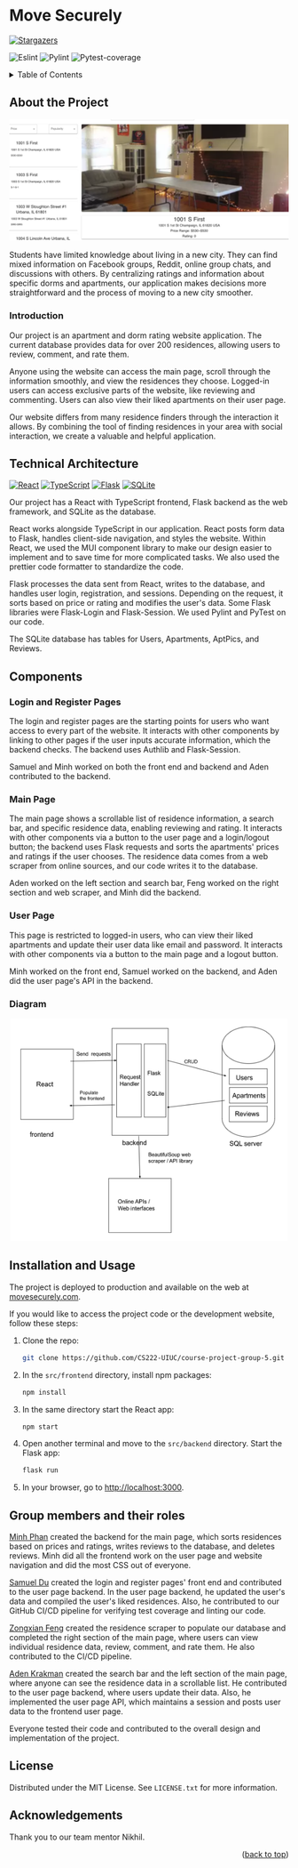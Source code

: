 <a name="readme-top"></a>
# Move Securely

<!-- [![Contributors][contributors-shield]][contributors-url]
[![Forks][forks-shield]][forks-url] -->
[![Stargazers][stars-shield]][stars-url]

![Eslint](https://github.com/CS222-UIUC/course-project-group-5/actions/workflows/eslint.yml/badge.svg)
![Pylint](https://github.com/CS222-UIUC/course-project-group-5/actions/workflows/pylint.yml/badge.svg)
![Pytest-coverage](https://img.shields.io/badge/pytest%20coverage%20calculation-100%25-brightgreen)

<details>
  <summary>Table of Contents</summary>
  <ol>
    <li>
      <a href="#about-the-project">About The Project</a>
      <ul>
        <li><a href="#introduction">Introduction</a></li>
      </ul>
    </li>
    <li>
      <a href="#technical-architecture">Technical Architecture</a>
      <ul>
        <li><a href="#components">Components</a></li>
        <li><a href="#diagram">Diagram</a></li>
      </ul>
    </li>
    <li><a href="#installation-and-usage">Installation and Usage</a></li>
    <li><a href="#group-members-and-their-roles">Group members and their roles</a></li>
    <li><a href="#license">License</a></li>
    <li><a href="#acknowledgements">Acknowledgements</a></li>
  </ol>
</details>

## About the Project

![Move Securely](src/demo.png)

Students have limited knowledge about living in a new city. They can find mixed information on Facebook groups, Reddit, online group chats, and discussions with others. By centralizing ratings and information about specific dorms and apartments, our application makes decisions more straightforward and the process of moving to a new city smoother.

### Introduction

Our project is an apartment and dorm rating website application. The current database provides data for over 200 residences, allowing users to review, comment, and rate them.

Anyone using the website can access the main page, scroll through the information smoothly, and view the residences they choose. Logged-in users can access exclusive parts of the website, like reviewing and commenting. Users can also view their liked apartments on their user page.

Our website differs from many residence finders through the interaction it allows. By combining the tool of finding residences in your area with social interaction, we create a valuable and helpful application.

## Technical Architecture

[![React][React.js]][React-url] [![TypeScript][TypeScript]][TypeScript-url] [![Flask][Flask]][Flask-url] [![SQLite][SQLite]][SQLite-url]

Our project has a React with TypeScript frontend, Flask backend as the web framework, and SQLite as the database.

React works alongside TypeScript in our application. React posts form data to Flask, handles client-side navigation, and styles the website. Within React, we used the MUI component library to make our design easier to implement and to save time for more complicated tasks. We also used the prettier code formatter to standardize the code.

Flask processes the data sent from React, writes to the database, and handles user login, registration, and sessions. Depending on the request, it sorts based on price or rating and modifies the user's data. Some Flask libraries were Flask-Login and Flask-Session. We used Pylint and PyTest on our code.

The SQLite database has tables for Users, Apartments, AptPics, and Reviews.

## Components
### Login and Register Pages

The login and register pages are the starting points for users who want access to every part of the website. It interacts with other components by linking to other pages if the user inputs accurate information, which the backend checks. The backend uses Authlib and Flask-Session. 

Samuel and Minh worked on both the front end and backend and Aden contributed to the backend.
### Main Page

The main page shows a scrollable list of residence information, a search bar, and specific residence data, enabling reviewing and rating. It interacts with other components via a button to the user page and a login/logout button; the backend uses Flask requests and sorts the apartments' prices and ratings if the user chooses. The residence data comes from a web scraper from online sources, and our code writes it to the database.

Aden worked on the left section and search bar, Feng worked on the right section and web scraper, and Minh did the backend.
### User Page

This page is restricted to logged-in users, who can view their liked apartments and update their user data like email and password. It interacts with other components via a button to the main page and a logout button.

Minh worked on the front end, Samuel worked on the backend, and Aden did the user page's API in the backend.
### Diagram

<div align="center">
    <img src="src/diagram.png" alt="Diagram" width="500" height="400">
</div>

## Installation and Usage

<!-- If project does not get deployed, delete the line below -->

The project is deployed to production and available on the web at [movesecurely.com](https://movesecurely.com).

If you would like to access the project code or the development website, follow these steps:

1. Clone the repo:
   ```sh
   git clone https://github.com/CS222-UIUC/course-project-group-5.git
   ```

2. In the `src/frontend` directory, install npm packages:
   ```sh
   npm install
   ```
3. In the same directory start the React app:
    ```sh
    npm start
    ```
4. Open another terminal and move to the `src/backend` directory. Start the Flask app:
    ```sh
    flask run
    ```
5. In your browser, go to [http://localhost:3000](http://localhost:3000).

## Group members and their roles

[Minh Phan](https://github.com/MinhPhan8803) created the backend for the main page, which sorts residences based on prices and ratings, writes reviews to the database, and deletes reviews. Minh did all the frontend work on the user page and website navigation and did the most CSS out of everyone.

[Samuel Du](https://github.com/sd-20) created the login and register pages' front end and contributed to the user page backend. In the user page backend, he updated the user's data and compiled the user's liked residences. Also, he contributed to our GitHub CI/CD pipeline for verifying test coverage and linting our code.

[Zongxian Feng](https://github.com/xxxfzxxx) created the residence scraper to populate our database and completed the right section of the main page, where users can view individual residence data, review, comment, and rate them. He also contributed to the CI/CD pipeline.

[Aden Krakman](https://github.com/akrakman) created the search bar and the left section of the main page, where anyone can see the residence data in a scrollable list. He contributed to the user page backend, where users update their data. Also, he implemented the user page API, which maintains a session and posts user data to the frontend user page.

Everyone tested their code and contributed to the overall design and implementation of the project.

## License
Distributed under the MIT License. See `LICENSE.txt` for more information.

## Acknowledgements
Thank you to our team mentor Nikhil.

<p align="right">(<a href="#readme-top">back to top</a>)</p>

<!-- MARKDOWN LINKS & IMAGES -->
<!-- https://www.markdownguide.org/basic-syntax/#reference-style-links -->
[contributors-shield]: https://img.shields.io/github/contributors/CS222-UIUC/course-project-group-5.svg?style=for-the-badge
[contributors-url]: https://github.com/CS222-UIUC/course-project-group-5/graphs/contributors
[forks-shield]: https://img.shields.io/github/forks/CS222-UIUC/course-project-group-5.svg?style=for-the-badge
[forks-url]: https://github.com/CS222-UIUC/course-project-group-5/network/members
[stars-shield]: https://img.shields.io/github/stars/CS222-UIUC/course-project-group-5.svg?style=for-the-badge
[stars-url]: https://github.com/CS222-UIUC/course-project-group-5/stargazers
[React.js]: https://img.shields.io/badge/React-20232A?style=for-the-badge&logo=react&logoColor=61DAFB
[React-url]: https://reactjs.org/
[Flask]: https://img.shields.io/badge/flask-%23000.svg?style=for-the-badge&logo=flask&logoColor=white
[Flask-url]:https://flask.palletsprojects.com/en/2.2.x/
[SQLite]: https://img.shields.io/badge/sqlite-%2307405e.svg?style=for-the-badge&logo=sqlite&logoColor=white
[SQlite-url]: https://www.sqlite.org/index.html
[TypeScript]: https://img.shields.io/badge/typescript-%23007ACC.svg?style=for-the-badge&logo=typescript&logoColor=white
[TypeScript-url]: https://www.typescriptlang.org/